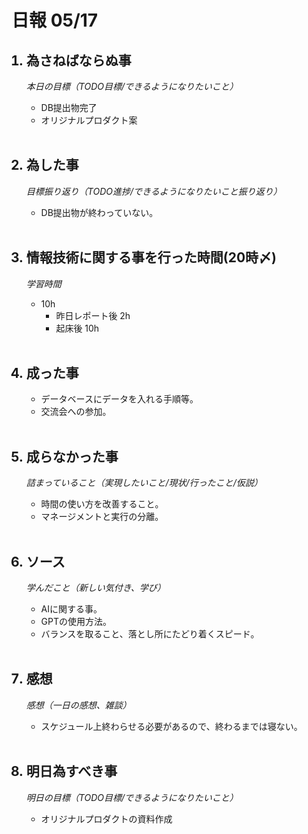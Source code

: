 # 日報 05/17


<ol>

## <li>為さねばならぬ事</li>

*本日の目標（TODO目標/できるようになりたいこと）*

  - DB提出物完了
  - オリジナルプロダクト案

<br>

## <li>為した事</li>

*目標振り返り（TODO進捗/できるようになりたいこと振り返り）*

  - DB提出物が終わっていない。

<br>


## <li>情報技術に関する事を行った時間(20時〆)</li>

*学習時間*

  - 10h
    - 昨日レポート後 2h
    - 起床後 10h

<br>


## <li>成った事</li>

  - データベースにデータを入れる手順等。
  - 交流会への参加。

<br>


## <li>成らなかった事</li>

*詰まっていること（実現したいこと/現状/行ったこと/仮説）*

  - 時間の使い方を改善すること。
  - マネージメントと実行の分離。


<br>


## <li>ソース</li>

*学んだこと（新しい気付き、学び）*

  - AIに関する事。
  - GPTの使用方法。
  - バランスを取ること、落とし所にたどり着くスピード。

<br>


## <li>感想</li>

*感想（一日の感想、雑談）*

  - スケジュール上終わらせる必要があるので、終わるまでは寝ない。

<!-- これをブログにしてください -->
<!-- 目の前の事を全力でやれば良いのです。出来なかったら謝れば良いのです。それしか出来ません。 -->

<br>


## <li>明日為すべき事</li>

*明日の目標（TODO目標/できるようになりたいこと）*

  - オリジナルプロダクトの資料作成

<!-- end -->

<br>

</ol>


